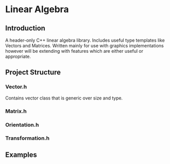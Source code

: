 # Linear Algebra

## Introduction

A header-only C++ linear algebra library. Includes useful type templates like Vectors and Matrices. Written mainly for use with graphics implementations however will be extending with features which are either useful or appropriate.

## Project Structure

### Vector.h

Contains vector class that is generic over size and type. 

### Matrix.h

### Orientation.h

### Transformation.h

## Examples
